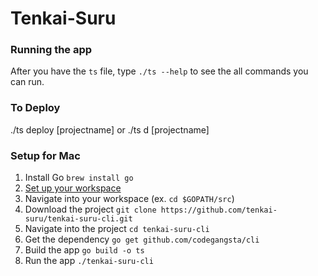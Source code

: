 # Tenkai-Suru
### Running the app
After you have the `ts` file, type `./ts --help` to see the all commands you can run.

### To Deploy
./ts deploy [projectname]
or 
./ts d [projectname]

### Setup for Mac
1. Install Go `brew install go`
2. [Set up your workspace](https://golang.org/doc/code.html)
3. Navigate into your workspace (ex. `cd $GOPATH/src`)
4. Download the project `git clone https://github.com/tenkai-suru/tenkai-suru-cli.git`
5. Navigate into the project `cd tenkai-suru-cli`
6. Get the dependency `go get github.com/codegangsta/cli`
7. Build the app `go build -o ts`
8. Run the app `./tenkai-suru-cli`
